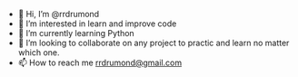 - 👋 Hi, I’m @rrdrumond
- 👀 I’m interested in learn and improve code
- 🌱 I’m currently learning Python
- 💞️ I’m looking to collaborate on any project to practic and learn no matter which one.
- 📫 How to reach me rrdrumond@gmail.com

<!---
rrdrumond/rrdrumond is a ✨ special ✨ repository because its `README.md` (this file) appears on your GitHub profile.
You can click the Preview link to take a look at your changes.
--->
